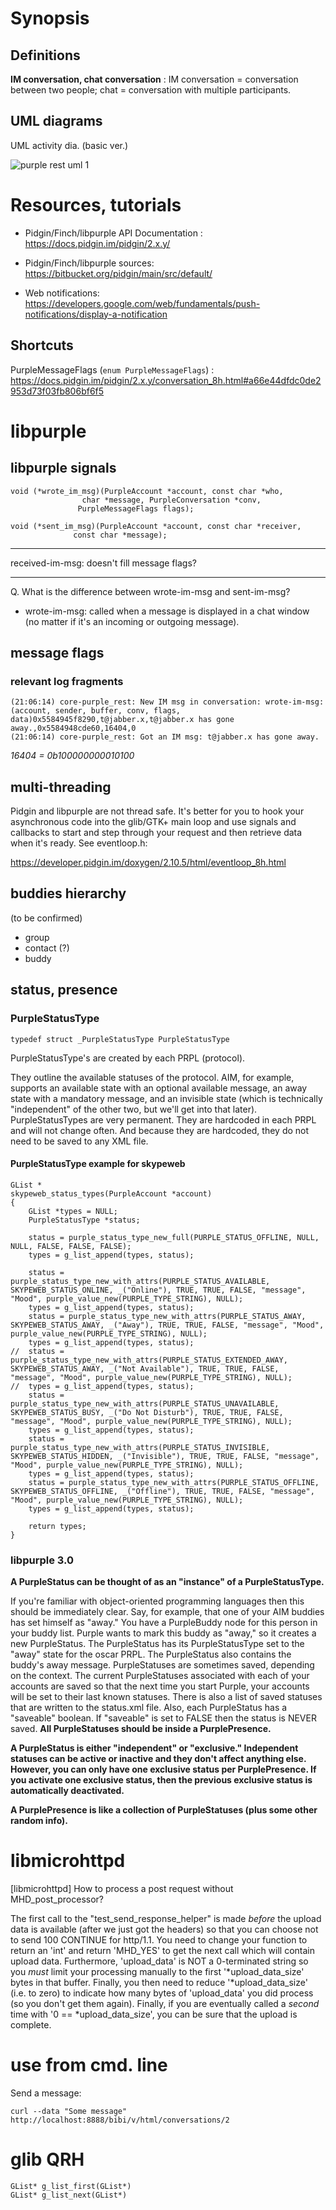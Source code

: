 # Synopsis

## Definitions

**IM conversation, chat conversation** : IM conversation = conversation between two
people; chat = conversation with multiple participants.

## UML diagrams

UML activity dia. (basic ver.)

![purple rest uml 1](uml-purple-rest-activity-dia.png?raw=true "UML activity dia. (basic ver.)")

# Resources, tutorials

* Pidgin/Finch/libpurple API Documentation : https://docs.pidgin.im/pidgin/2.x.y/

* Pidgin/Finch/libpurple sources: https://bitbucket.org/pidgin/main/src/default/

* Web notifications: https://developers.google.com/web/fundamentals/push-notifications/display-a-notification

## Shortcuts

PurpleMessageFlags (`enum PurpleMessageFlags`) :
https://docs.pidgin.im/pidgin/2.x.y/conversation_8h.html#a66e44dfdc0de2953d73f03fb806bf6f5

# libpurple

## libpurple signals

```
void (*wrote_im_msg)(PurpleAccount *account, const char *who,
                char *message, PurpleConversation *conv,
               PurpleMessageFlags flags);

void (*sent_im_msg)(PurpleAccount *account, const char *receiver,
              const char *message);
```
-----

received-im-msg: doesn't fill message flags?

-----

Q. What is the difference between wrote-im-msg and sent-im-msg?

- wrote-im-msg: called when a message is displayed in a chat window (no matter if it's an
incoming or outgoing message).

## message flags

### relevant log fragments

```
(21:06:14) core-purple_rest: New IM msg in conversation: wrote-im-msg: (account, sender, buffer, conv, flags, data)0x5584945f8290,t@jabber.x,t@jabber.x has gone away.,0x5584948cde60,16404,0
(21:06:14) core-purple_rest: Got an IM msg: t@jabber.x has gone away.
```
*16404 = 0b100000000010100*

## multi-threading

Pidgin and libpurple are not thread safe.  It's better for you to hook
your asynchronous code into the glib/GTK+ main loop and use signals and
callbacks to start and step through your request and then retrieve data
when it's ready.  See eventloop.h:

https://developer.pidgin.im/doxygen/2.10.5/html/eventloop_8h.html


## buddies hierarchy

(to be confirmed)

* group
 * contact (?)
  * buddy


## status, presence

###  PurpleStatusType

`typedef struct _PurpleStatusType PurpleStatusType`

PurpleStatusType's are created by each PRPL (protocol).

They outline the available statuses of the protocol. AIM, for example, supports an
available state with an optional available message, an away state with a mandatory
message, and an invisible state (which is technically "independent" of the other two, but
we'll get into that later). PurpleStatusTypes are very permanent. They are hardcoded in
each PRPL and will not change often. And because they are hardcoded, they do not need to
be saved to any XML file.

#### PurpleStatusType example for skypeweb

```
GList *
skypeweb_status_types(PurpleAccount *account)
{
	GList *types = NULL;
	PurpleStatusType *status;

	status = purple_status_type_new_full(PURPLE_STATUS_OFFLINE, NULL, NULL, FALSE, FALSE, FALSE);
	types = g_list_append(types, status);

	status = purple_status_type_new_with_attrs(PURPLE_STATUS_AVAILABLE, SKYPEWEB_STATUS_ONLINE, _("Online"), TRUE, TRUE, FALSE, "message", "Mood", purple_value_new(PURPLE_TYPE_STRING), NULL);
	types = g_list_append(types, status);
	status = purple_status_type_new_with_attrs(PURPLE_STATUS_AWAY, SKYPEWEB_STATUS_AWAY, _("Away"), TRUE, TRUE, FALSE, "message", "Mood", purple_value_new(PURPLE_TYPE_STRING), NULL);
	types = g_list_append(types, status);
//	status = purple_status_type_new_with_attrs(PURPLE_STATUS_EXTENDED_AWAY, SKYPEWEB_STATUS_AWAY, _("Not Available"), TRUE, TRUE, FALSE, "message", "Mood", purple_value_new(PURPLE_TYPE_STRING), NULL);
//	types = g_list_append(types, status);
	status = purple_status_type_new_with_attrs(PURPLE_STATUS_UNAVAILABLE, SKYPEWEB_STATUS_BUSY, _("Do Not Disturb"), TRUE, TRUE, FALSE, "message", "Mood", purple_value_new(PURPLE_TYPE_STRING), NULL);
	types = g_list_append(types, status);
	status = purple_status_type_new_with_attrs(PURPLE_STATUS_INVISIBLE, SKYPEWEB_STATUS_HIDDEN, _("Invisible"), TRUE, TRUE, FALSE, "message", "Mood", purple_value_new(PURPLE_TYPE_STRING), NULL);
	types = g_list_append(types, status);
	status = purple_status_type_new_with_attrs(PURPLE_STATUS_OFFLINE, SKYPEWEB_STATUS_OFFLINE, _("Offline"), TRUE, TRUE, FALSE, "message", "Mood", purple_value_new(PURPLE_TYPE_STRING), NULL);
	types = g_list_append(types, status);

	return types;
}
```

### libpurple 3.0

**A PurpleStatus can be thought of as an "instance" of a PurpleStatusType.**

If you're familiar with object-oriented programming languages then this should be
immediately clear. Say, for example, that one of your AIM buddies has set himself as
"away." You have a PurpleBuddy node for this person in your buddy list. Purple wants to
mark this buddy as "away," so it creates a new PurpleStatus. The PurpleStatus has its
PurpleStatusType set to the "away" state for the oscar PRPL. The PurpleStatus also
contains the buddy's away message. PurpleStatuses are sometimes saved, depending on the
context. The current PurpleStatuses associated with each of your accounts are saved so
that the next time you start Purple, your accounts will be set to their last known
statuses. There is also a list of saved statuses that are written to the status.xml
file. Also, each PurpleStatus has a "saveable" boolean. If "saveable" is set to FALSE then
the status is NEVER saved. **All PurpleStatuses should be inside a PurplePresence.**

**A PurpleStatus is either "independent" or "exclusive." Independent statuses can be active
or inactive and they don't affect anything else. However, you can only have one exclusive
status per PurplePresence. If you activate one exclusive status, then the previous
exclusive status is automatically deactivated.**

**A PurplePresence is like a collection of PurpleStatuses (plus some other random info).**


# libmicrohttpd

[libmicrohttpd] How to process a post request without MHD_post_processor?

The first call to the "test_send_response_helper" is made *before* the
upload data is available (after we just got the headers) so that you can
choose not to send 100 CONTINUE for http/1.1.  You need to change your
function to return an 'int' and return 'MHD_YES' to get the next call
which will contain upload data.  Furthermore, 'upload_data' is NOT a
0-terminated string so you *must* limit your processing manually to the
first '*upload_data_size' bytes in that buffer.  Finally, you then need
to reduce '*upload_data_size'  (i.e. to zero) to indicate how many bytes
of 'upload_data' you did process (so you don't get them again).
Finally, if you are eventually called  a *second* time with '0 ==
*upload_data_size', you can be sure that the upload is complete.


# use from cmd. line

Send a message:

`curl --data "Some message" http://localhost:8888/bibi/v/html/conversations/2`


# glib QRH

```
GList* g_list_first(GList*)
GList* g_list_next(GList*)
```
